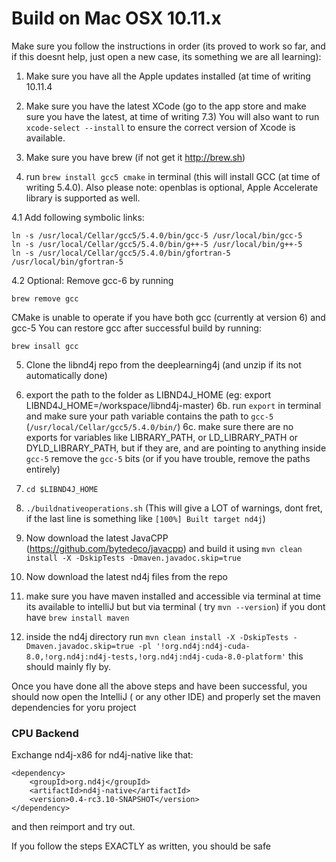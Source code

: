# Build on Mac OSX 10.11.x

Make sure you follow the instructions in order (its proved to work so far, and if this doesnt help, just open a new case, its something we are all learning):

1. Make sure you have all the Apple updates installed (at time of writing 10.11.4

2. Make sure you have the latest XCode (go to the app store and make sure you have the latest, at time of writing 7.3)
  You will also want to run `xcode-select --install` to ensure the correct version of Xcode is available.

3. Make sure you have brew (if not get it http://brew.sh)

4. run `brew install gcc5 cmake` in terminal (this will install GCC (at time of writing 5.4.0). Also please note: openblas is optional, Apple Accelerate library is supported as well.

4.1 Add following symbolic links:
```
ln -s /usr/local/Cellar/gcc5/5.4.0/bin/gcc-5 /usr/local/bin/gcc-5
ln -s /usr/local/Cellar/gcc5/5.4.0/bin/g++-5 /usr/local/bin/g++-5
ln -s /usr/local/Cellar/gcc5/5.4.0/bin/gfortran-5 /usr/local/bin/gfortran-5
```

4.2 Optional: Remove gcc-6 by running 
```
brew remove gcc
```
CMake is unable to operate if you have both gcc (currently at version 6) and gcc-5
You can restore gcc after successful build by running:
```
brew insall gcc
```

5. Clone the libnd4j repo from the deeplearning4j (and unzip if its not automatically done)

6. export the path to the folder as LIBND4J_HOME (eg: export LIBND4J_HOME=/workspace/libnd4j-master) 
6b. run `export` in terminal and make sure your path variable contains the path to `gcc-5` (`/usr/local/Cellar/gcc5/5.4.0/bin/`)
6c. make sure there are no exports for variables like LIBRARY_PATH, or LD_LIBRARY_PATH or DYLD_LIBRARY_PATH, but if they are, and are pointing to anything inside `gcc-5` remove the `gcc-5` bits (or if you have trouble, remove the paths entirely)

7. `cd $LIBND4J_HOME` 
8. `./buildnativeoperations.sh` (This will give a LOT of warnings, dont fret, if the last line is something like `[100%] Built target nd4j`)

9. Now download the latest JavaCPP (https://github.com/bytedeco/javacpp) and build it using `mvn clean install -X -DskipTests -Dmaven.javadoc.skip=true`

10. Now download the latest nd4j files from the repo

11. make sure you have maven installed and accessible via terminal at time its available to intelliJ but but via terminal ( try `mvn --version`) if you dont have `brew install maven`

12. inside the nd4j directory run `mvn clean install -X -DskipTests -Dmaven.javadoc.skip=true -pl '!org.nd4j:nd4j-cuda-8.0,!org.nd4j:nd4j-tests,!org.nd4j:nd4j-cuda-8.0-platform'` this should mainly fly by.

Once you have done all the above steps and have been successful, you should now open the IntelliJ ( or any other IDE) and properly set the maven dependencies for yoru project

### CPU Backend

Exchange nd4j-x86 for nd4j-native like that:

    <dependency>
        <groupId>org.nd4j</groupId>
        <artifactId>nd4j-native</artifactId>
        <version>0.4-rc3.10-SNAPSHOT</version>
    </dependency>

and then reimport and try out.

If you follow the steps EXACTLY as written, you should be safe 
